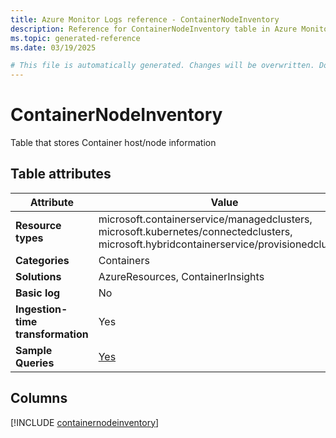 ```yaml
---
title: Azure Monitor Logs reference - ContainerNodeInventory
description: Reference for ContainerNodeInventory table in Azure Monitor Logs.
ms.topic: generated-reference
ms.date: 03/19/2025

# This file is automatically generated. Changes will be overwritten. Do not change this file directly.
---
```


# ContainerNodeInventory

Table that stores Container host/node information


## Table attributes

|Attribute|Value|
|---|---|
|**Resource types**|microsoft.containerservice/managedclusters,<br>microsoft.kubernetes/connectedclusters,<br>microsoft.hybridcontainerservice/provisionedclusters|
|**Categories**|Containers|
|**Solutions**| AzureResources, ContainerInsights|
|**Basic log**|No|
|**Ingestion-time transformation**|Yes|
|**Sample Queries**|[Yes](/azure/azure-monitor/reference/queries/containernodeinventory)|



## Columns
  
[!INCLUDE [containernodeinventory](~/reusable-content/ce-skilling/azure/includes/azure-monitor/reference/tables/containernodeinventory-include.md)]
